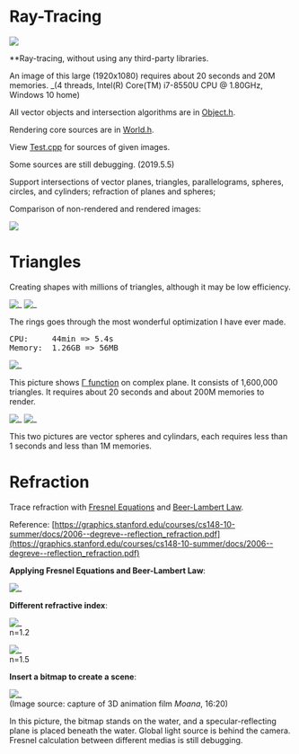 # Ray-Tracing

![ ](Cover.jpg)

**Ray-tracing, without using any third-party libraries.

An image of this large (1920x1080) requires about 20 seconds and 20M memories. _(4 threads, Intel(R) Core(TM) i7-8550U CPU @ 1.80GHz, Windows 10 home)

All vector objects and intersection algorithms are in [Object.h](Object.h).

Rendering core sources are in [World.h](World.h).

View [Test.cpp](Test.cpp) for sources of given images.

Some sources are still debugging. (2019.5.5)

Support intersections of vector planes, triangles, parallelograms, spheres, circles, and cylinders; refraction of planes and spheres;

Comparison of non-rendered and rendered images:

![ ](compare.png)



# Triangles

Creating shapes with millions of triangles, although it may be low efficiency. 

![_](ring1.jpg)
![_](ring2.jpg)

The rings goes through the most wonderful optimization I have ever made. <br/>
<pre>CPU:     44min => 5.4s
Memory:  1.26GB => 56MB</pre>

![_](Γ.jpg)

This picture shows <a href="https://en.wikipedia.org/wiki/Gamma_function" target="_blank">Γ function</a> on complex plane. It consists of 1,600,000 triangles. It requires about 20 seconds and about 200M memories to render. 

![_](beads.jpg)
![_](pyramid.jpg)

This two pictures are vector spheres and cylindars, each requires less than 1 seconds and less than 1M memories. 



# Refraction

Trace refraction with [Fresnel Equations](https://en.wikipedia.org/wiki/Fresnel_equations) and [Beer-Lambert Law](https://en.wikipedia.org/wiki/Beer%E2%80%93Lambert_law). 

Reference: [https://graphics.stanford.edu/courses/cs148-10-summer/docs/2006--degreve--reflection_refraction.pdf](https://graphics.stanford.edu/courses/cs148-10-summer/docs/2006--degreve--reflection_refraction.pdf)

__Applying Fresnel Equations and Beer-Lambert Law__: 

![_](crystal_ball.jpg)

__Different refractive index__: 

![_](water1.2.jpg) <br/>n=1.2

![_](water1.5.jpg) <br/>n=1.5

__Insert a bitmap to create a scene__: 

![_](scene_1.jpg) <br/>
(Image source: capture of 3D animation film _Moana_, 16:20)

In this picture, the bitmap stands on the water, and a specular-reflecting plane is placed beneath the water. Global light source is behind the camera. 
Fresnel calculation between different medias is still debugging. 




